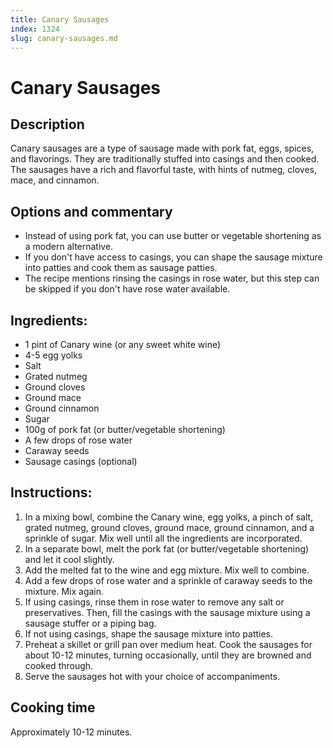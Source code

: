 ```yaml
---
title: Canary Sausages
index: 1324
slug: canary-sausages.md
---
```


# Canary Sausages

## Description
Canary sausages are a type of sausage made with pork fat, eggs, spices, and flavorings. They are traditionally stuffed into casings and then cooked. The sausages have a rich and flavorful taste, with hints of nutmeg, cloves, mace, and cinnamon.

## Options and commentary
- Instead of using pork fat, you can use butter or vegetable shortening as a modern alternative.
- If you don't have access to casings, you can shape the sausage mixture into patties and cook them as sausage patties.
- The recipe mentions rinsing the casings in rose water, but this step can be skipped if you don't have rose water available.

## Ingredients:
- 1 pint of Canary wine (or any sweet white wine)
- 4-5 egg yolks
- Salt
- Grated nutmeg
- Ground cloves
- Ground mace
- Ground cinnamon
- Sugar
- 100g of pork fat (or butter/vegetable shortening)
- A few drops of rose water
- Caraway seeds
- Sausage casings (optional)

## Instructions:
1. In a mixing bowl, combine the Canary wine, egg yolks, a pinch of salt, grated nutmeg, ground cloves, ground mace, ground cinnamon, and a sprinkle of sugar. Mix well until all the ingredients are incorporated.
2. In a separate bowl, melt the pork fat (or butter/vegetable shortening) and let it cool slightly.
3. Add the melted fat to the wine and egg mixture. Mix well to combine.
4. Add a few drops of rose water and a sprinkle of caraway seeds to the mixture. Mix again.
5. If using casings, rinse them in rose water to remove any salt or preservatives. Then, fill the casings with the sausage mixture using a sausage stuffer or a piping bag.
6. If not using casings, shape the sausage mixture into patties.
7. Preheat a skillet or grill pan over medium heat. Cook the sausages for about 10-12 minutes, turning occasionally, until they are browned and cooked through.
8. Serve the sausages hot with your choice of accompaniments.

## Cooking time
Approximately 10-12 minutes.